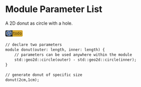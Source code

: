 # Module Parameter List

A 2D donut as circle with a hole.

![test](.banner/parameter_list.png)

```µcad,parameter_list#todo
// declare two parameters
module donut(outer: length, inner: length) {
    // parameters can be used anywhere within the module
    std::geo2d::circle(outer) - std::geo2d::circle(inner);
}

// generate donut of specific size
donut(2cm,1cm);
```
